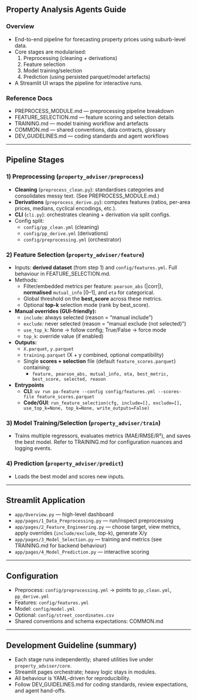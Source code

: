 ## Property Analysis Agents Guide

### Overview
- End-to-end pipeline for forecasting property prices using suburb-level data.  
- Core stages are modularised:
  1. Preprocessing (cleaning + derivations)
  2. Feature selection
  3. Model training/selection
  4. Prediction (using persisted parquet/model artefacts)
- A Streamlit UI wraps the pipeline for interactive runs.

### Reference Docs
- PREPROCESS_MODULE.md — preprocessing pipeline breakdown
- FEATURE_SELECTION.md — feature scoring and selection details
- TRAINING.md — model training workflow and artefacts
- COMMON.md — shared conventions, data contracts, glossary
- DEV_GUIDELINES.md — coding standards and agent workflows

---

## Pipeline Stages

### 1) Preprocessing (`property_adviser/preprocess`)
- **Cleaning** (`preprocess_clean.py`): standardises categories and consolidates messy text. (See PREPROCESS_MODULE.md.)
- **Derivations** (`preprocess_derive.py`): computes features (ratios, per-area prices, medians, cyclical encodings, etc.).
- **CLI** (`cli.py`): orchestrates cleaning + derivation via split configs.
- Config split:
  - `config/pp_clean.yml` (cleaning)
  - `config/pp_derive.yml` (derivations)
  - `config/preprocessing.yml` (orchestrator)

### 2) Feature Selection (`property_adviser/feature`)
- Inputs: **derived dataset** (from step 1) and `config/features.yml`. Full behaviour in FEATURE_SELECTION.md.
- Methods:
  - Filter/embedded metrics per feature: `pearson_abs` (|corr|), **normalised** `mutual_info` [0–1], and `eta` for categorical.
  - Global threshold on the **best_score** across these metrics.
  - Optional **top-k** selection mode (rank by best_score).
- **Manual overrides (GUI-friendly):**
  - `include`: always selected (reason = “manual include”)
  - `exclude`: never selected (reason = “manual exclude (not selected)”)
  - `use_top_k`: None → follow config; True/False → force mode
  - `top_k`: override value (if enabled)
- **Outputs:**
  - `X.parquet`, `y.parquet`
  - `training.parquet` (X + y combined, optional compatibility)
  - Single **scores + selection** file (default `feature_scores.parquet`) containing:
    - `feature, pearson_abs, mutual_info, eta, best_metric, best_score, selected, reason`
- **Entrypoints**
  - **CLI**: `uv run pa-feature --config config/features.yml --scores-file feature_scores.parquet`
  - **Code/GUI**: `run_feature_selection(cfg, include=[], exclude=[], use_top_k=None, top_k=None, write_outputs=False)`

### 3) Model Training/Selection (`property_adviser/train`)
- Trains multiple regressors, evaluates metrics (MAE/RMSE/R²), and saves the best model. Refer to TRAINING.md for configuration nuances and logging events.

### 4) Prediction (`property_adviser/predict`)
- Loads the best model and scores new inputs.

---

## Streamlit Application
- `app/Overview.py` — high-level dashboard
- `app/pages/1_Data_Preprocessing.py` — run/inspect preprocessing
- `app/pages/2_Feature_Engineering.py` — choose target, view metrics, apply overrides (`include/exclude`, top-k), generate X/y
- `app/pages/3_Model_Selection.py` — training and metrics (see TRAINING.md for backend behaviour)
- `app/pages/4_Model_Prediction.py` — interactive scoring

---

## Configuration
- Preprocess: `config/preprocessing.yml` → points to `pp_clean.yml`, `pp_derive.yml`
- Features: `config/features.yml`
- Model: `config/model.yml`  
- Optional: `config/street_coordinates.csv`
- Shared conventions and schema expectations: COMMON.md

---

## Development Guideline (summary)
- Each stage runs independently; shared utilities live under `property_adviser/core`.
- Streamlit pages orchestrate; heavy logic stays in modules.
- All behaviour is YAML-driven for reproducibility.
- Follow DEV_GUIDELINES.md for coding standards, review expectations, and agent hand-offs.
